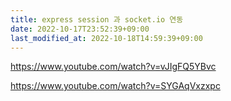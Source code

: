 ```yaml
---
title: express session 과 socket.io 연동
date: 2022-10-17T23:52:39+09:00
last_modified_at: 2022-10-18T14:59:39+09:00
---
```

https://www.youtube.com/watch?v=vJIgFQ5YBvc

https://www.youtube.com/watch?v=SYGAqVxzxpc